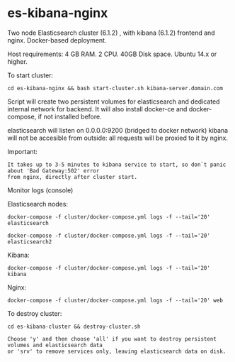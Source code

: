 # es-kibana-nginx
Two node Elasticsearch cluster (6.1.2) , with kibana (6.1.2) frontend and nginx.
Docker-based deployment.



Host requirements: 
4 GB RAM. 2 CPU. 40GB Disk space. Ubuntu 14.x or higher. 


To start cluster:

    cd es-kibana-nginx && bash start-cluster.sh kibana-server.domain.com

Script will create two persistent volumes for elasticsearch and dedicated internal network for backend.
It will also install docker-ce and docker-compose, if not installed before.

elasticsearch will listen on 0.0.0.0:9200 (bridged to docker network)
kibana will not be accesible from outside: all requests will be proxied to it by nginx.

Important: 

    It takes up to 3-5 minutes to kibana service to start, so don`t panic about 'Bad Gateway:502' error 
    from nginx, directly after cluster start.

Monitor logs (console)

Elasticsearch nodes:
    
    docker-compose -f cluster/docker-compose.yml logs -f --tail='20' elasticsearch
    
    docker-compose -f cluster/docker-compose.yml logs -f --tail='20' elasticsearch2

Kibana:
    
    docker-compose -f cluster/docker-compose.yml logs -f --tail='20' kibana

Nginx:
    
    docker-compose -f cluster/docker-compose.yml logs -f --tail='20' web
    

To destroy cluster:

    cd es-kibana-cluster && destroy-cluster.sh
    
    Choose 'y' and then choose 'all' if you want to destroy persistent volumes and elasticsearch data
    or 'srv' to remove services only, leaving elasticsearch data on disk.
